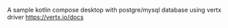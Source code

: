 A sample kotlin compose desktop with postgre/mysql database using vertx driver
https://vertx.io/docs
